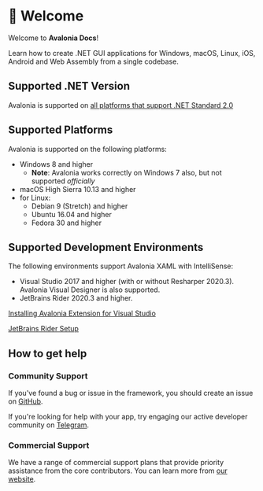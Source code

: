 # 👋 Welcome

Welcome to **Avalonia Docs**! 

Learn how to create .NET GUI applications for Windows, macOS, Linux, iOS, Android and Web Assembly from a single codebase. 

## Supported .NET Version

Avalonia is supported on [all platforms that support .NET Standard 2.0](https://docs.microsoft.com/en-us/dotnet/standard/net-standard?tabs=net-standard-2-0#select-net-standard-version)

## Supported Platforms

Avalonia is supported on the following platforms:

* Windows 8 and higher
  * **Note**: Avalonia works correctly on Windows 7 also, but not supported _officially_
* macOS High Sierra 10.13 and higher
* for Linux:
  * Debian 9 (Stretch) and higher
  * Ubuntu 16.04 and higher
  * Fedora 30 and higher

## Supported Development Environments

The following environments support Avalonia XAML with IntelliSense:

* Visual Studio 2017 and higher (with or without Resharper 2020.3). Avalonia Visual Designer is also supported.
* JetBrains Rider 2020.3 and higher.

[Installing Avalonia Extension for Visual Studio](docs/getting-started/ide-support/)

[JetBrains Rider Setup](docs/getting-started/ide-support/jetbrains-rider-setup.md)

## How to get help

### Community Support 
If you've found a bug or issue in the framework, you should create an issue on [GitHub](https://github.com/AvaloniaUI/Avalonia). 

If you're looking for help with your app, try engaging our active developer community on [Telegram](https://t.me/Avalonia). 

### Commercial Support
We have a range of commercial support plans that provide priority assistance from the core contributors. You can learn more from [our website](https://avaloniaui.net/Support). 
